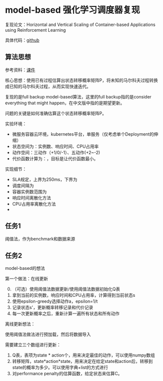 # model-based 强化学习调度器复现

复现论文：Horizontal and Vertical Scaling of Container-based Applications using Reinforcement Learning

具体代码：[github](https://github.com/wtysos11/ModelbasedScheduler)

## 算法思想

参考资料：[课件](http://cseweb.ucsd.edu/~gary/190-RL/Lecture_Ch_9.pdf)

核心思想：使用已有过程估算出状态转移概率矩阵P，将未知的马尔科夫过程转换成已知的马尔科夫过程，从而实现快速迭代。

复现的是full backup model-based算法，这里的full backup指的是consider everything that might happen，在中文版中指的是期望更新。

问题的关键是如何准确估算这个状态转移概率矩阵P。

实验环境：
* 微服务容器云环境，kubernetes平台，单服务（仅考虑单个Deployment的伸缩）
* 状态空间为：实例数、响应时间、CPU占用率
* 动作空间：三动作（+1/0/-1）、五动作(+2~-2)
* 代价函数计算为：，目标是让代价函数最小。

实现细节：
* SLA规定，上界为250ms，下界为
* 调度间隔为
* 容器实例数范围为
* 响应时间离散化方法
* CPU占用率离散化方法
* 

## 任务1

阈值法，作为benchmark和数据来源

## 任务2

model-based的想法

第一个做法：在线更新

0. （可选）使用阈值法数据更新/使用阈值法数据初始化Q表
1. 拿到当前的实例数，响应时间和CPU占用率，计算得到当前状态s
2. 使用epsilon-greedy选择动作a，epsilon=1/t
3. 记录状态s'，更新概率转移记录和代价记录
4. 每一次更新概率之后，重新计算一遍所有状态和所有动作

离线更新想法：

使用阈值法做法进行预加载，然后将数据导入

需要建立三个数组进行更新：
1. Q表，表项为state * action个，用来决定最佳的动作，可以使用numpy数组
2. 转移矩阵，state\*action\*state，用来决定在给定state和action后，转移到state的概率为多少。可以使用字典+list的方式进行
3. 对performance penalty的估算函数，给定状态来估算C。